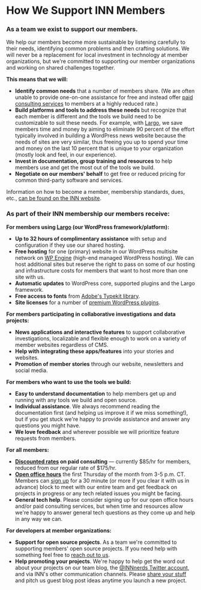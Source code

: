 # How We Support INN Members

### As a team we exist to support our members.

We help our members become more sustainable by listening carefully to their needs, identifying common problems and then crafting solutions. We will never be a replacement for local investment in technology at member organizations, but we're committed to supporting our member organizations and working on shared challenges together.

**This means that we will:**
 
-  **Identify common needs** that a number of members share. (We are often unable to provide one-on-one assistance for free and instead offer [paid consulting services](/how-to-work-with-us/consulting) to members at a highly reduced rate.)
-  **Build platforms and tools to address these needs** but recognize that each member is different and the tools we build need to be customizable to suit these needs. For example, with [Largo](http://largoproject.org), we save members time and money by aiming to eliminate 90 percent of the effort typically involved in building a WordPress news website because the needs of sites are very similar, thus freeing you up to spend your time and money on the last 10 percent that is unique to your organization (mostly look and feel, in our experience).
-  **Invest in documentation, group training and resources** to help members use and get the most out of the tools we build.
-  **Negotiate on our members' behalf** to get free or reduced pricing for common third-party software and services.

Information on how to become a member, membership standards, dues, etc., [can be found on the INN website](http://investigativenewsnetwork.org/members/become-a-member/).

### As part of their INN membership our members receive:

**For members using [Largo](http://largoproject.org) (our WordPress framework/platform):**

-  **Up to 32 hours of complimentary assistance** with setup and configuration if they use our shared hosting.
-  **Free hosting** for one (primary) website in our WordPress multisite network on [WP Engine](http://www.shareasale.com/r.cfm?B=394686&U=1006149&M=41388&urllink=) (high-end managed WordPress hosting). We can host additional sites but reserve the right to pass on some of our hosting and infrastructure costs for members that want to host more than one site with us.
-  **Automatic updates** to WordPress core, supported plugins and the Largo framework.
-  **Free access to fonts** from [Adobe's Typekit library](https://typekit.com/).
-  **Site licenses** for a number of [premium WordPress plugins](http://largo.readthedocs.org/users/plugins.html#complete-list-of-plugins-available).

**For members participating in collaborative investigations and data projects:**

-  **News applications and interactive features** to support collaborative investigations, localizable and flexible enough to work on a variety of member websites regardless of CMS.
-  **Help with integrating these apps/features** into your stories and websites.
-  **Promotion of member stories** through our website, newsletters and social media.

**For members who want to use the tools we build:**

-  **Easy to understand documentation** to help members get up and running with any tools we build and open source.
-  **Individual assistance**. We always recommend reading the documentation first (and helping us improve it if we miss something!), but if you get stuck we're happy to provide assistance and answer any questions you might have.
-  **We love feedback** and wherever possible we will prioritize feature requests from members.

**For all members:**

-  **[Discounted rates](/how-to-work-with-us/consulting/consulting-rates.md) on paid consulting** — currently $85/hr for members, reduced from our regular rate of $175/hr.
-  **[Open office hours](/projects/office-hours/)** the first Thursday of the month from 3-5 p.m. CT. Members can [sign up](https://docs.google.com/spreadsheets/d/1p-twn2D8oow7vXBfkcdYcZnVA4z8Q42OMs77KlHwf-g/edit) for a 30 minute (or more if you clear it with us in advance) block to meet with our entire team and get feedback on projects in progress or any tech related issues you might be facing.
-  **General tech help**. Please consider signing up for our open office hours and/or paid consulting services, but when time and resources allow we're happy to answer general tech questions as they come up and help in any way we can. 

**For developers at member organizations:**

-  **Support for open source projects**. As a team we're committed to supporting members' open source projects. If you need help with something feel free to [reach out to us](mailto:nerds@investigativenewsnetwork.org).
-  **Help promoting your projects**. We're happy to help get the word out about your projects on our team blog, the [@INNnerds Twitter account](http://twitter.com/innnerds), and via INN's other communication channels. Please [share your stuff](http://nerds.investigativenewsnetwork.org) and pitch us guest blog post ideas anytime you launch a new project.
